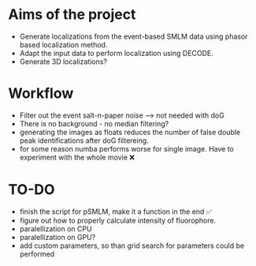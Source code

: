 # Aims of the project
* Generate localizations from the event-based SMLM data using phasor based localization method.
* Adapt the input data to perform localization using DECODE.
* Generate 3D localizations?

# Workflow
* Filter out the event salt-n-paper noise --> not needed with doG
* There is no background - no median filtering?
* generating the images as floats reduces the number of false double peak identifications after doG filtereing. 
* for some reason numba performs worse for single image. Have to experiment with the whole movie ❌

# TO-DO
* finish the script for pSMLM, make it a function in the end ✅
* figure out how to properly calculate intensity of fluorophore.
* paralellization on CPU
* paralellization on GPU?
* add custom parameters, so than grid search for parameters could be performed